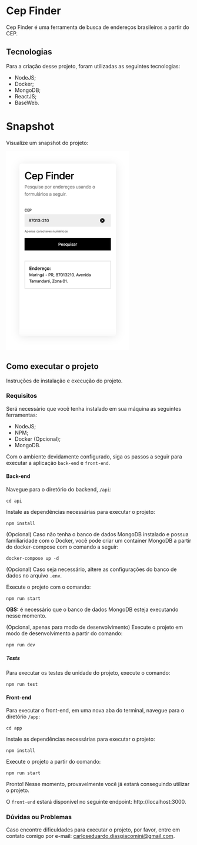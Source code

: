 # Cep Finder
Cep Finder é uma ferramenta de busca de endereços brasileiros a partir do CEP.

## Tecnologias
Para a criação desse projeto, foram utilizadas as seguintes tecnologias:
- NodeJS;
- Docker;
- MongoDB;
- ReactJS;
- BaseWeb.

# Snapshot
Visualize um snapshot do projeto:

![Snapshot](./docs/snapshot.png)

## Como executar o projeto
Instruções de instalação e execução do projeto.

### Requisitos
Será necessário que você tenha instalado em sua máquina as seguintes ferramentas:

- NodeJS;
- NPM;
- Docker (Opcional);
- MongoDB.

Com o ambiente devidamente configurado, siga os passos a seguir para executar a aplicação `back-end` e `front-end`.

#### Back-end
Navegue para o diretório do backend, `/api`:
```
cd api
```

Instale as dependências necessárias para executar o projeto:
```
npm install
```

(Opcional) Caso não tenha o banco de dados MongoDB instalado e possua familiaridade com o Docker, você pode criar um container MongoDB a partir do docker-compose com o comando a seguir:
```
docker-compose up -d
```

(Opcional) Caso seja necessário, altere as configurações do banco de dados no arquivo `.env`.

Execute o projeto com o comando:
```
npm run start
```
**OBS:** é necessário que o banco de dados MongoDB esteja executando nesse momento.

(Opcional, apenas para modo de desenvolvimento) Execute o projeto em modo de desenvolvimento a partir do comando:
```
npm run dev
```

##### Tests
Para executar os testes de unidade do projeto, execute o comando:
```
npm run test
```

#### Front-end
Para executar o front-end, em uma nova aba do terminal, navegue para o diretório `/app`:
```
cd app
```

Instale as dependências necessárias para executar o projeto:
```
npm install
```

Execute o projeto a partir do comando:
```
npm run start
```

Pronto! Nesse momento, provavelmente você já estará conseguindo utilizar o projeto.

O `front-end` estará disponível no seguinte endpoint: http://localhost:3000.

### Dúvidas ou Problemas
Caso encontre dificuldades para executar o projeto, por favor, entre em contato comigo por e-mail: carloseduardo.diasgiacomini@gmail.com.
